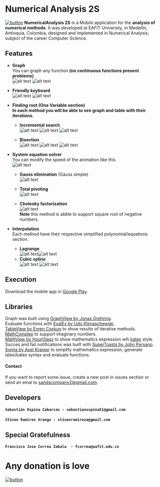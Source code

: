 # Numerical Analysis 2S
[![button](https://2.bp.blogspot.com/-Ozib_ysz5Xc/Wy8g51A6b2I/AAAAAAAAEq4/BdGn5-6ILgsCUhQ6i0HQpBopHCzR69CQgCLcBGAs/s1600/home.png)](https://play.google.com/store/apps/details?id=com.sands.aplication.numeric)
**NumericalAnalysis 2S** is a Mobile application for the **analysis of numerical methods**. It was developed at EAFIT University, in Medellín, Antioquia, Colombia, designed and implemented in Numerical Analysis, subject of the career Computer Science.

## Features

- **Graph**<br />
  You can graph any function **(no continuous functions present problems)**<br />
  ![alt text](https://3.bp.blogspot.com/-HuVfzGJ2huY/Wy_j3ZANZ2I/AAAAAAAAEr8/QYkwNpKXX0k35vqzuufJEYVQXzJRBCPZQCLcBGAs/s400/Screenshot_2018-06-24-13-11-12-901_com.example.sacrew.numericov4.png)  ![alt text](https://3.bp.blogspot.com/-rzxp9y0eZAA/Wy_j3cLLQmI/AAAAAAAAEsA/VgLmv0jWMOkFfLYpbprCVJTPM62xePeqwCLcBGAs/s400/Screenshot_2018-06-24-13-15-49-059_com.example.sacrew.numericov4.png)


- **Friendly keyboard** <br />
  ![alt text](https://4.bp.blogspot.com/-gm7xaUZL2AE/Wy_j3RTlWMI/AAAAAAAAEsE/JI5HDg8nLvwNEKSdVGAhMNH2ae0xpEdeQCLcBGAs/s400/Screenshot_2018-06-24-13-15-42-795_com.example.sacrew.numericov4.png)  ![alt text](https://2.bp.blogspot.com/-GwEVrBkl5tk/Wy_j3_L7ShI/AAAAAAAAEsI/BnclnyFALuAo8G62nnaOcKeLc9DvasL7ACLcBGAs/s400/Screenshot_2018-06-24-13-16-00-526_com.example.sacrew.numericov4.png)
 
- **Finding root (One Variable section)**<br />
  **In each method you will be able to see graph and table with their iterations.**<br />
  - **Incremental search** <br />
    ![alt text](https://2.bp.blogspot.com/-qg3DTMgWoaE/Wy_qE1i7oVI/AAAAAAAAEs0/x2PLeUXASYAlE-vd_GuyUV4nTIbWiLypACLcBGAs/s400/Screenshot_2018-06-24-13-50-49-785_com.example.sacrew.numericov4.png)  ![alt text](https://4.bp.blogspot.com/-R1sypqdsN_w/Wy_qExwgtNI/AAAAAAAAEsw/LvyjDp4Hs4MU29aTALzgjqg-pqc0KkS-ACLcBGAs/s400/Screenshot_2018-06-24-13-50-52-362_com.example.sacrew.numericov4.png) ![alt text](https://2.bp.blogspot.com/-tjbQLCxsFeU/Wy_qE14a9hI/AAAAAAAAEs4/dLXhaKNSUV08vsRC_CZa_KX_ur-4Dcm_gCLcBGAs/s400/Screenshot_2018-06-24-13-50-57-543_com.example.sacrew.numericov4.png)
    
  - **Bisection** <br />
    ![alt text](https://3.bp.blogspot.com/-gaqaNSDepo8/Wy_qF-ViOSI/AAAAAAAAEs8/o-84jtCHZW8DC30e4nTlJF8pRkDVJQbiwCLcBGAs/s400/Screenshot_2018-06-24-13-55-02-847_com.example.sacrew.numericov4.png)  ![alt text](https://3.bp.blogspot.com/-V9t_zPj9ENY/Wy_qGmaPq5I/AAAAAAAAEtI/1EHke-91XqU03EVG7cSCByYMK3mipLK9QCLcBGAs/s400/Screenshot_2018-06-24-13-55-17-908_com.example.sacrew.numericov4.png)  ![alt text](https://3.bp.blogspot.com/-eOYbgvSJQww/Wy_qGP_fx3I/AAAAAAAAEtA/QYEgIy6T7ZsUH2YK4-xXqM7-oUXHth1TgCLcBGAs/s400/Screenshot_2018-06-24-13-55-06-859_com.example.sacrew.numericov4.png)
    
- **System equation solver** <br />
    You can modify the speed of the animation like this <br />
   ![alt text](https://2.bp.blogspot.com/-017PklU-FJI/WzAQXYvPfzI/AAAAAAAAEuM/Z_1MqrBeGAAVnEApaJZhnopCF13oxs5eACLcBGAs/s400/ezgif.com-video-to-gif.gif)
 
   - **Gauss elimination** (Gauss simple) <br /> ![alt text](https://3.bp.blogspot.com/-FcZQBYOLwkU/W0VR7go7ZeI/AAAAAAAAE1U/DYHtfHKKdbwDv03xha1Y3tCAg83b2-cdwCLcBGAs/s400/ezgif.com-video-to-gif.gif)

  - **Total pivoting** <br />![alt text](https://2.bp.blogspot.com/-VwsajFhsy08/W0VNLajWLvI/AAAAAAAAE0I/a5GipZBsIjwbZ6cS6Q2EDteDMIMf50oogCLcBGAs/s400/ezgif.com-video-to-gif%2B%25282%2529.gif)
  - **Cholesky factorization** <br />![alt text](https://4.bp.blogspot.com/-dKO6TEOUvew/W0VP1L3UIZI/AAAAAAAAE04/M96c-iCR20EQPy2rk2bwSzXIo8RCnCe4ACLcBGAs/s400/ezgif.com-video-to-gif%2B%25286%2529.gif)
  <br /> **Note** this method is abble to support square root of negative numbers.
  
- **Interpolation** <br />
  Each method have their respective simplified polynomial/equations section.
    - **Lagrange** <br /> ![alt text](https://3.bp.blogspot.com/-lo4jK2U-xwk/W0VYtStJH8I/AAAAAAAAE10/aX9jItVpX4IG52CvxdtjMipcOIAT8Ke6wCLcBGAs/s400/Screenshot_2018-07-10-19-56-03-963_com.example.sacrew.numericov4.png)![alt text](https://1.bp.blogspot.com/-ot2WdLrHSMI/W0VYteKb7bI/AAAAAAAAE1w/modool0msH09btfvnEmB74_AihRpfXTWQCLcBGAs/s400/Screenshot_2018-07-10-19-56-30-281_com.example.sacrew.numericov4.png)
    - **Cubic spline** <br /> ![alt text](https://4.bp.blogspot.com/-QlThJ99V13A/W0VYvHw8jzI/AAAAAAAAE2M/oZrFbFHa0dkji0ObYUbinN6jdqMt4NDugCLcBGAs/s400/Screenshot_2018-07-10-20-06-19-522_com.example.sacrew.numericov4.png) ![alt text](https://4.bp.blogspot.com/-Y7fw3r9v6K0/W0VYvV4Zd5I/AAAAAAAAE2Q/EIxHZ7cUWak6TFYHmi4fOFVNmE97PrJZQCLcBGAs/s400/Screenshot_2018-07-10-20-06-23-140_com.example.sacrew.numericov4.png)
## Execution
Download the mobile app in [Google Play](https://play.google.com/store/apps/details?id=com.sands.aplication.numeric).

## Libraries
Graph was built using [GraphView by Jonas Grehring](http://www.android-graphview.org/).<br />
Evaluate functions with [EvalEx by Udo Klimaschewski](https://github.com/uklimaschewski/EvalEx). <br />
[TableView by Evren Coşkun](https://github.com/evrencoskun/TableView) to show results of iterative methods. <br />
[MathComplex](http://commons.apache.org/proper/commons-math/javadocs/api-3.6/org/apache/commons/math3/complex/Complex.html) to support imaginary numbers.<br />
[MathView by HourGlass](https://github.com/lingarajsankaravelu/Katex) to show mathematics expression wih [katex](https://github.com/Khan/KaTeX) style. <br />
Succes and fail notifications was built with [SuperToasts by John Persano](https://github.com/JohnPersano/SuperToasts). <br />
[Symja by Axel Kramer](https://github.com/axkr/symja_android_library) to simplify mathematics expression, generate latex/katex syntax and evaluate functions.


#### Contact
  If you want to report some issue, create a new post in issues section or send an emal to sandscompany2@gmail.com.
  
## Developers

#### `Sebastián Ospina Cabarcas - sebastianospina51@gmail.com`
#### `Stiven Ramírez Arango - stivenramireza@gmail.com`


## Special Gratefulness
#### `Francisco Jose Correa Zabala  - fcorrea@eafit.edu.co`

# Any donation is love
[![button](https://qph.fs.quoracdn.net/main-qimg-7feb81f45db5bd355683bc19b3c7ee00-c)](https://www.paypal.me/sandscompany)
